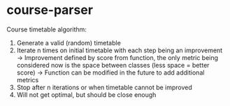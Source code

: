 course-parser
=============

Course timetable algorithm:

1. Generate a valid (random) timetable
2. Iterate n times on initial timetable with each step being an improvement
  -> Improvement defined by score from function, the only metric being considered now is the space between classes (less space = better score)
  -> Function can be modified in the future to add additional metrics
3. Stop after n iterations or when timetable cannot be improved
4. Will not get optimal, but should be close enough
